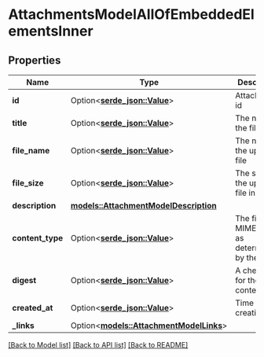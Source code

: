 # AttachmentsModelAllOfEmbeddedElementsInner

## Properties

Name | Type | Description | Notes
------------ | ------------- | ------------- | -------------
**id** | Option<[**serde_json::Value**](.md)> | Attachment's id | [optional]
**title** | Option<[**serde_json::Value**](.md)> | The name of the file | 
**file_name** | Option<[**serde_json::Value**](.md)> | The name of the uploaded file | 
**file_size** | Option<[**serde_json::Value**](.md)> | The size of the uploaded file in Bytes | [optional]
**description** | [**models::AttachmentModelDescription**](AttachmentModel_description.md) |  | 
**content_type** | Option<[**serde_json::Value**](.md)> | The files MIME-Type as determined by the server | 
**digest** | Option<[**serde_json::Value**](.md)> | A checksum for the files content | 
**created_at** | Option<[**serde_json::Value**](.md)> | Time of creation | 
**_links** | Option<[**models::AttachmentModelLinks**](AttachmentModel__links.md)> |  | [optional]

[[Back to Model list]](../README.md#documentation-for-models) [[Back to API list]](../README.md#documentation-for-api-endpoints) [[Back to README]](../README.md)


